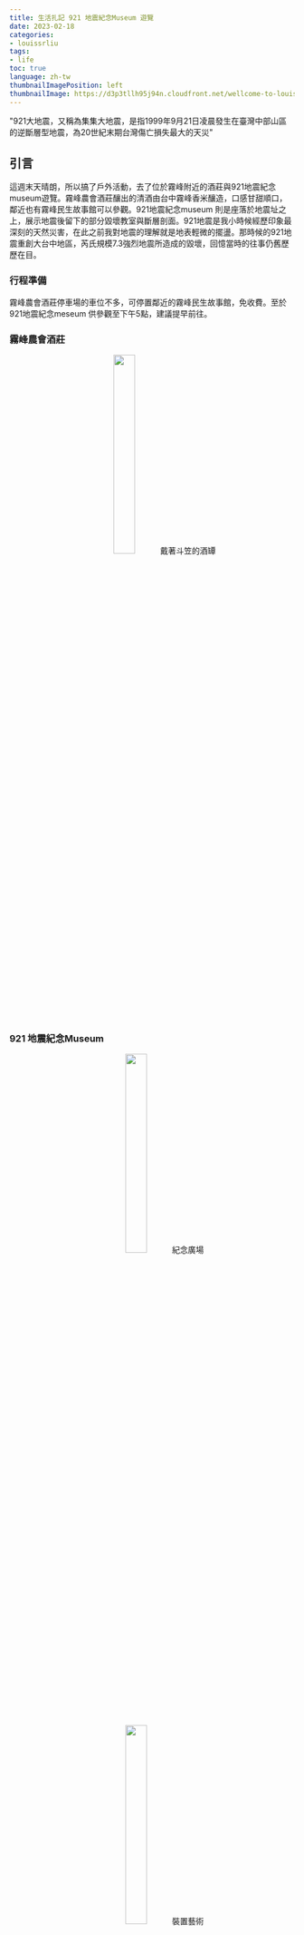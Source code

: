 ```yaml
---
title: 生活扎記 921 地震紀念Museum 遊覽
date: 2023-02-18
categories:
- louissrliu
tags:
- life
toc: true
language: zh-tw
thumbnailImagePosition: left
thumbnailImage: https://d3p3tllh95j94n.cloudfront.net/wellcome-to-louissrliu/build.jpg
---
```


"921大地震，又稱為集集大地震，是指1999年9月21日凌晨發生在臺灣中部山區的逆斷層型地震，為20世紀末期台灣傷亡損失最大的天災"

<!-- more -->

## 引言 ##

這週末天晴朗，所以搞了戶外活動，去了位於霧峰附近的酒莊與921地震紀念museum遊覽。霧峰農會酒莊釀出的清酒由台中霧峰香米釀造，口感甘甜順口，鄰近也有霧峰民生故事館可以參觀。921地震紀念museum 則是座落於地震址之上，展示地震後留下的部分毀壞教室與斷層剖面。921地震是我小時候經歷印象最深刻的天然災害，在此之前我對地震的理解就是地表輕微的擺盪。那時候的921地震重創大台中地區，芮氏規模7.3強烈地震所造成的毀壞，回憶當時的往事仍舊歷歷在目。

### 行程準備 ###

霧峰農會酒莊停車場的車位不多，可停置鄰近的霧峰民生故事館，免收費。至於921地震紀念meseum 供參觀至下午5點，建議提早前往。

### 霧峰農會酒莊 ###

<figure><center><img src="{{ site.baseurl }}/picture/wine.png" width="30%">戴著斗笠的酒罈</center></figure>

### 921 地震紀念Museum ###

<figure><center><img src="{{ site.baseurl }}/picture/landmark.png" width="30%">紀念廣場</center></figure>

<figure><center><img src="{{ site.baseurl }}/picture/bracket.png" width="30%">裝置藝術</center></figure>

